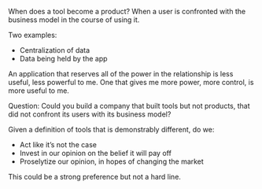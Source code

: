 When does a tool become a product? When a user is confronted with the business model in the course of using it.

Two examples:
* Centralization of data
* Data being held by the app

An application that reserves all of the power in the relationship is less useful, less powerful to me. One that gives me more power, more control, is more useful to me.

Question: Could you build a company that built tools but not products, that did not confront its users with its business model?

Given a definition of tools that is demonstrably different, do we:
* Act like it’s not the case
* Invest in our opinion on the belief it will pay off
* Proselytize our opinion, in hopes of changing the market

This could be a strong preference but not a hard line.